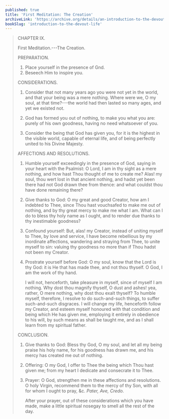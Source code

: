 ```yaml
---
published: true
title: 'First Meditation: The Creation'
archiveLink: 'https://archive.org/details/an-introduction-to-the-devout-life/page/17?view=theater'
bookSlug: 'introduction-to-the-devout-life'
---
```


> CHAPTER IX.
>
> First Meditation.---The Creation.
>
> PREPARATION.
>
> 1. Place yourself in the presence of Gnd.
> 2. Beseech Him to inspire you.
>
> CONSIDERATIONS.
>
> 1. Consider that not many years ago you were not yet in the world, and that your being was a mere nothing. Where were we, O my soul, at that time?---the world had then lasted so many ages, and yet we existed not.
>
> 2. God has formed you out of nothing, to make you what you are: purely of his own goodness, having no need whatsoever of you.
>
> 3. Consider the being that God has given you, for it is the highest in the visible world, capable of eternal life, and of being perfectly united to his Divine Majesty.
>
> AFFECTIONS AND RESOLUTIONS.
>
> 1. Humble yourself exceedingly in the presence of God, saying in your heart with the Psalmist: O Lord, I am in thy sight as a mere nothing, and how hast Thou thought of me to create me? Alas! my soul, thou wert lost in that ancient nothing, and hadst yet been there had not God drawn thee from thence: and what couldst thou have done remaining there?
>
> 2. Give thanks to God: O my great and good Creator, how am I indebted to Thee, since Thou hast vouchsafed to make me out of nothing, and by thy great mercy to make me what I am. What can I do to bless thy holy name as I ought, and to render due thanks to thy inestimable goodness?
>
> 3. Confound yourself: But, alas! my Creator, instead of uniting myself to Thee, by love and service, I have become rebellious by my inordinate affections, wandering and straying from Thee, to unite myself to sin: valuing thy goodness no more than if Thou hadst not been my Creator.
>
> 4. Prostrate yourself before God: O my soul, know that the Lord is thy God: it is He that has made thee, and not thou thyself. O God, I am the work of thy hand.
>
>    I will not, henceforth, take pleasure in myself, since of myself I am nothing. Why dost thou magnify thyself, O dust and ashes! yea, rather, O mere nothing, why dost thou exalt thyself? To humble myself, therefore, I resolve to do such-and-such things, to suffer such-and-such disgraces. I will change my life, henceforth follow my Creator, and esteem myself honoured with that condition and being which He has given me, employing it entirely in obedience to his will, by such means as shall be taught me, and as I shall learn from my spiritual father.
>
> CONCLUSION.
>
> 1. Give thanks to God: Bless thy God, O my soul, and let all my being praise his holy name, for his goodness has drawn me, and his mercy has created me out of nothing.
>
> 2. Offering: O my God, I offer to Thee the being which Thou hast given me; from my heart I dedicate and consecrate it to Thee.
>
> 3. Prayer: O God, strengthen me in these affections and resolutions. O holy Virgin, recommend them to the mercy of thy Son, with all for whom I ought to pray, &c. *Pater, Ave, Credo.*
>
>    After your prayer, out of these considerations which you have made, make a little spiritual nosegay to smell all the rest of the day.